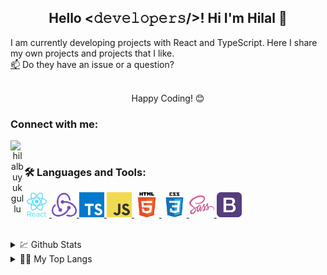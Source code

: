 ## <div align="center">Hello <𝚍𝚎𝚟𝚎𝚕𝚘𝚙𝚎𝚛𝚜/>!  Hi I'm Hilal 👋</div>
<div align="left"> 
 I am currently developing projects with React and TypeScript. Here I share my own projects and projects that I like. <br/>
    <a href="mailto:hilal.buyukgullu@gmail.com">📫</a>
    Do they have an issue or a question?
    <br/><br/>
    <p align="center"> Happy Coding! 😊</p>
</div>

### Connect with me:
<div align="center">
    <a href="https://www.linkedin.com/in/hilal-buyukgullu/" target="_blank">
    <img align="left" alt="hilalbuyukgullu" width="22px" src="https://raw.githubusercontent.com/rahuldkjain/github-profile-readme-generator/master/src/images/icons/Social/linked-in-alt.svg" />
    </a>
</div>
<br />


### 🛠️ Languages and Tools:
  <p align="left">
      <a href="https://reactjs.org/" target="_blank"> <img src="https://raw.githubusercontent.com/devicons/devicon/master/icons/react/react-original-wordmark.svg" alt="react" width="40" height="40"/> </a>
      <a href="https://redux.js.org/" target="_blank"> <img src="https://raw.githubusercontent.com/devicons/devicon/master/icons/redux/redux-original.svg" alt="redux" width="40" height="40"/> </a>
      <a href="https://www.typescriptlang.org/" target="_blank"> <img src="https://raw.githubusercontent.com/github/explore/80688e429a7d4ef2fca1e82350fe8e3517d3494d/topics/typescript/typescript.png" alt="typescript" width="40" height="40"/> </a>
      <a href="https://www.javascript.com/" target="_blank"> <img src="https://raw.githubusercontent.com/github/explore/80688e429a7d4ef2fca1e82350fe8e3517d3494d/topics/javascript/javascript.png" alt="javascript" width="40" height="40"/> </a>
      <a href="https://html.com/" target="_blank"> <img src="https://raw.githubusercontent.com/github/explore/80688e429a7d4ef2fca1e82350fe8e3517d3494d/topics/html/html.png" alt="javascript" width="40" height="40"/> </a>
      <a href="https://css.org/" target="_blank"> <img src="https://raw.githubusercontent.com/github/explore/80688e429a7d4ef2fca1e82350fe8e3517d3494d/topics/css/css.png" alt="javascript" width="40" height="40"/> </a>
      <a href="https://sass-lang.com/" target="_blank"> <img src="https://raw.githubusercontent.com/github/explore/80688e429a7d4ef2fca1e82350fe8e3517d3494d/topics/sass/sass.png" alt="javascript" width="40" height="40"/> </a>
      <a href="https://getbootstrap.com/" target="_blank"> <img src="https://raw.githubusercontent.com/github/explore/80688e429a7d4ef2fca1e82350fe8e3517d3494d/topics/bootstrap/bootstrap.png" alt="javascript" width="40" height="40"/> </a>
   </p>
 <br/>

<details>
<summary>💹 Github Stats</summary>
<img src="https://github-readme-stats.vercel.app/api?username=hilalbuyukgullu&show_icons=true&theme=dracula">
</details>

<details>
<summary>👨‍💻 My Top Langs</summary>
<img  src="https://github-readme-stats.vercel.app/api/top-langs/?username=hilalbuyukgullu&layout=compact&hide=html,css&&show_icons=true&theme=dracula" alt="My Top Langs" />
</details>



